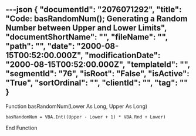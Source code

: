 ---json
{
  "documentId": "2076071292",
  "title": "Code: basRandomNum(); Generating a Random Number between Upper and Lower Limits",
  "documentShortName": "",
  "fileName": "",
  "path": "",
  "date": "2000-08-15T00:52:00.000Z",
  "modificationDate": "2000-08-15T00:52:00.000Z",
  "templateId": "",
  "segmentId": "76",
  "isRoot": "False",
  "isActive": "True",
  "sortOrdinal": "",
  "clientId": "",
  "tag": ""
}
---

Function basRandomNum(Lower As Long, Upper As Long)

    basRandomNum = VBA.Int((Upper - Lower + 1) * VBA.Rnd + Lower)

End Function
